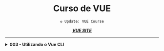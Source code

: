 <div align="center">

# Curso de VUE

`♻️ Update: VUE Course`

</div>

<div align="center">

_**[VUE SITE](https://vuejs.org/)**_

</div>

<hr>

<details>

<summary><b>003 - Utilizando o Vue CLI</b></summary>

* *Instalando o Vue/CLI (globalmente):* `npm install -g @vue/cli`

* *Criando um projeto:* `vue create <nome do projeto>`

* *Ativando servidor:* `npm run server`

</details>
